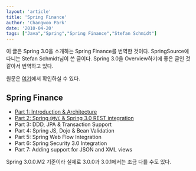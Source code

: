 ```yaml
---
layout: 'article'
title: 'Spring Finance'
author: 'Changwoo Park'
date: '2010-04-20'
tags: ["Java","Spring","Spring Finance","Stefan Schmidt"]
---
```


이 글은 Spring 3.0을 소개하는 Spring Finance를 번역한 것이다. SpringSource에 다니는 Stefan Schmidt님이 쓴 글이다. Spring 3.0을 Overview하기에 좋은 글인 것 같아서 번역하고 있다.

원문은 [여기](http://stsmedia.net/spring-finance-part-1-introduction-architecture/)에서 확인하실 수 있다.

## Spring Finance

 * [Part 1: Introduction & Architecture](/articles/2010/1271648700.html)
 * [Part 2: Spring `@MVC` & Spring 3.0 REST integration](/articles/2010/1271653140.html)
 * Part 3: DDD, JPA & Transaction Support
 * Part 4: Spring JS, Dojo & Bean Validation
 * Part 5: Spring Web Flow Integration
 * Part 6: Spring Security 3.0 Integration
 * Part 7: Adding support for JSON and XML views

Spring 3.0.0.M2 기준이라 실제로 3.0.0과 3.0.1에서는 조금 다를 수도 있다.

